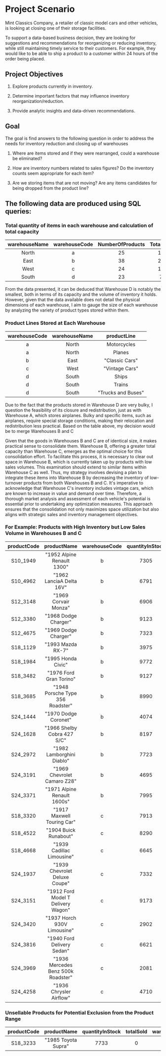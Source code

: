 # Project Scenario 

Mint Classics Company, a retailer of classic model cars and other vehicles, is looking at closing one of their storage facilities. 

To support a data-based business decision, they are looking for suggestions and recommendations for reorganizing or reducing inventory, while still maintaining timely service to their customers. For example, they would like to be able to ship a product to a customer within 24 hours of the order being placed.

## Project Objectives

1. Explore products currently in inventory.

2. Determine important factors that may influence inventory reorganization/reduction.

3. Provide analytic insights and data-driven recommendations.

 ## Goal
 
 The goal is find answers to the following question in order to address the needs for inventory reduction and closing up of warehouses
 
 1) Where are items stored and if they were rearranged, could a warehouse be eliminated?

2) How are inventory numbers related to sales figures? Do the inventory counts seem appropriate for each item?

3) Are we storing items that are not moving? Are any items candidates for being dropped from the product line?

## The following data are produced using SQL queries:
###  Total quantity of items in each warehouse and calculation of total capacity

| warehouseName | warehouseCode | NumberOfProducts | TotalInventory| warehousePctCap | TotalCapacity |
| :------------:| :---------------:| :-------------:|  :-------------:| :------------:|  :-----------:|
| North | a | 25 | 131688 | 72 | 182900 |
| East  | b | 38 |219183  | 67 | 327139 |
| West  | c | 24 |124880  | 50 | 249760 |
| South | d | 23 |79380   | 75 | 105840 |

From the data presented, it can be deduced that Warehouse D is notably the smallest, both in terms of its capacity and the volume of inventory it holds. However, given that the data available does not detail the physical dimensions of each warehouse, I aim to gauge the size of each warehouse by analyzing the variety of product types stored within them.

### Product Lines Stored at Each Warehouse

|warehouseCode|warehouseName|productLine|
| :------------:| :---------------:| :-------------:|
| a | North | Motorcycles|
| a | North | Planes |
| b | East  | "Classic Cars" |
| c | West  | "Vintage Cars" |
| d | South | Ships |
| d | South | Trains |
| d | South | "Trucks and Buses" |

Due to the fact that the products stored in Warehouse D are very bulky, I question the feasibility of its closure and redistribution, just as with Warehouse A, which stores airplanes. Bulky and specific items, such as airplanes, require special storage conditions, making their relocation and redistribution less practical. Based on the table above, my decision would be to merge Warehouses B and C

Given that the goods in Warehouses B and C are of identical size, it makes practical sense to consolidate them. Warehouse B, offering a greater total capacity than Warehouse C, emerges as the optimal choice for this consolidation effort. To facilitate this process, it is necessary to clear out space in Warehouse B, which is currently taken up by products with low sales volumes. This examination should extend to similar items within Warehouse C as well. Thus, my strategy involves devising a plan to integrate these items into Warehouse B by decreasing the inventory of low-turnover products from both Warehouses B and C. It's imperative to acknowledge that Warehouse C's inventory includes vintage cars, which are known to increase in value and demand over time. Therefore, a thorough market analysis and assessment of each vehicle's potential is essential prior to undertaking any optimization measures. This approach ensures that the consolidation not only maximizes space utilization but also aligns with strategic sales and inventory management objectives.

### For Example: Products with High Inventory but Low Sales Volume in Warehouses B and C

| productCode | productName |warehouseCode | quantityInStock | quantityOrdered|
| :--------:  | :----------:| :----------:| :-----------:| :-----------------:|
|S10_1949|"1952 Alpine Renault 1300"|b|7305|961|
|S10_4962|"1962 LanciaA Delta 16V"|b|6791|932|
|S12_3148|"1969 Corvair Monza"|b|6906|963|
|S12_3380|"1968 Dodge Charger"|b|9123|925|
|S12_4675|"1969 Dodge Charger"|b|7323|992|
|S18_1129|"1993 Mazda RX-7"|b|3975|947|
|S18_1984|"1995 Honda Civic"|b|9772|917|
|S18_3482|"1976 Ford Gran Torino"|b|9127|915|
|S18_3685|"1948 Porsche Type 356 Roadster"|b|8990|948|
|S24_1444|"1970 Dodge Coronet"|b|4074|976|
|S24_1628|"1966 Shelby Cobra 427 S/C"|b|8197|915|
|S24_2972|"1982 Lamborghini Diablo"|b|7723|912|
|S24_3191|"1969 Chevrolet Camaro Z28"|b|4695|870|
|S24_3371|"1971 Alpine Renault 1600s"|b|7995|969|
|S18_3320|"1917 Maxwell Touring Car"|c|7913|992|
|S18_4522|"1904 Buick Runabout"|c|8290|990|
|S18_4668|"1939 Cadillac Limousine"|c|6645|995|
|S24_1937|"1939 Chevrolet Deluxe Coupe"|c|7332|937|
|S24_3151|"1912 Ford Model T Delivery Wagon"|c|9173|991|
|S24_3420|"1937 Horch 930V Limousine"|c|2902|884|
|S24_3816|"1940 Ford Delivery Sedan"|c|6621|923|
|S24_3969|"1936 Mercedes Benz 500k Roadster"|c|2081|824|
|S24_4258|"1936 Chrysler Airflow"|c|4710|983|

### Unsellable Products for Potential Exclusion from the Product Range

|productCode|productName|quantityInStock|totalSold|warehouseName|
| :-------: | :--------:| :------------:| :------:| :----------:|
|S18_3233|"1985 Toyota Supra"|7733|0|East|

